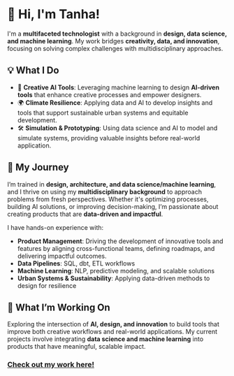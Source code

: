 
# 👋 Hi, I'm Tanha!  

I'm a **multifaceted technologist** with a background in **design, data science, and machine learning**. My work bridges **creativity, data, and innovation**, focusing on solving complex challenges with multidisciplinary approaches.  

## 💡 What I Do   
- 🎨 **Creative AI Tools**: Leveraging machine learning to design **AI-driven tools** that enhance creative processes and empower designers.
- 🌍 **Climate Resilience**: Applying data and AI to develop insights and tools that support sustainable urban systems and equitable development. 
- 🛠️ **Simulation & Prototyping**: Using data science and AI to model and simulate systems, providing valuable insights before real-world application.  

## 💼 My Journey  
I’m trained in **design, architecture, and data science/machine learning**, and I thrive on using my **multidisciplinary background** to approach problems from fresh perspectives. Whether it's optimizing processes, building AI solutions, or improving decision-making, I’m passionate about creating products that are **data-driven and impactful**.  

I have hands-on experience with:
- **Product Management**: Driving the development of innovative tools and features by aligning cross-functional teams, defining roadmaps, and delivering impactful outcomes.  
- **Data Pipelines**: SQL, dbt, ETL workflows  
- **Machine Learning**: NLP, predictive modeling, and scalable solutions  
- **Urban Systems & Sustainability**: Applying data-driven methods to design for resilience  

## 🚀 What I’m Working On  
Exploring the intersection of **AI, design, and innovation** to build tools that improve both creative workflows and real-world applications. My current projects involve integrating **data science and machine learning** into products that have meaningful, scalable impact.  

### [Check out my work here!](https://www.tanhata.com/)
